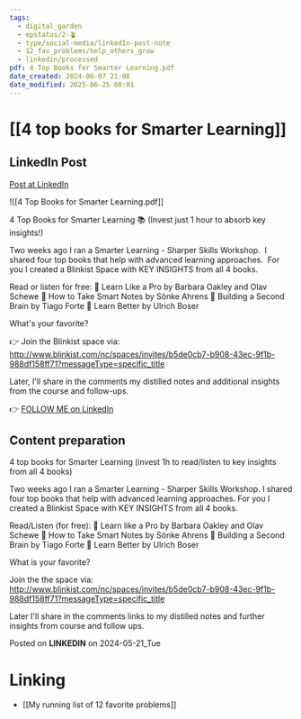 ```yaml
---
tags:
  - digital_garden
  - epstatus/2-🪴
  - type/social-media/linkedIn-post-note
  - 12_fav_problems/help_others_grow
  - linkedin/processed
pdf: 4 Top Books for Smarter Learning.pdf
date_created: 2024-06-07 21:08
date_modified: 2025-06-25 00:01
---
```

# [[4 top books for Smarter Learning]]

## LinkedIn Post

[Post at LinkedIn](https://www.linkedin.com/posts/sebastiankamilli_4-top-books-for-smarter-learning-free-access-activity-7198578348896268288-Z0QN?utm_source=share&utm_medium=member_desktop)

![[4 Top Books for Smarter Learning.pdf]]

4 Top Books for Smarter Learning 📚
(Invest just 1 hour to absorb key insights!)

Two weeks ago I ran a Smarter Learning - Sharper Skills Workshop. 
I shared four top books that help with advanced learning approaches. 
For you I created a Blinkist Space with KEY INSIGHTS from all 4 books. 
  
Read or listen for free:
📖 Learn Like a Pro by Barbara Oakley and Olav Schewe
📖 How to Take Smart Notes by Sönke Ahrens
📖 Building a Second Brain by Tiago Forte
📖 Learn Better by Ulrich Boser

What's your favorite?

👉 Join the Blinkist space via: http://www.blinkist.com/nc/spaces/invites/b5de0cb7-b908-43ec-9f1b-988df158ff71?messageType=specific_title  

Later, I'll share in the comments my distilled notes and additional insights from the course and follow-ups.

👉 [FOLLOW ME on LinkedIn](https://www.linkedin.com/comm/mynetwork/discovery-see-all?usecase=PEOPLE_FOLLOWS&followMember=sebastiankamilli)

## Content preparation

4 top books for Smarter Learning
(invest 1h to read/listen to key insights from all 4 books)

Two weeks ago I ran a Smarter Learning - Sharper Skills Workshop. 
I shared four top books that help with advanced learning approaches. 
For you I created a Blinkist Space with KEY INSIGHTS from all 4 books. 

Read/Listen (for free): 
📖 Learn like a Pro by Barbara Oakley and Olav Schewe
📖 How to Take Smart Notes by Sönke Ahrens
📖 Building a Second Brain by Tiago Forte
📖 Learn Better by Ulrich Boser

What is your favorite?

Join the the space via: http://www.blinkist.com/nc/spaces/invites/b5de0cb7-b908-43ec-9f1b-988df158ff71?messageType=specific_title

Later I'll share in the comments links to my distilled notes and further insights from course and follow ups.

Posted on **LINKEDIN** on 2024-05-21_Tue

# Linking

+ [[My running list of 12 favorite problems]]